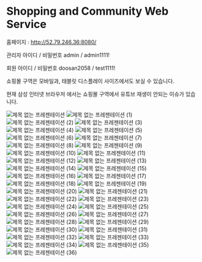 # Shopping and Community Web Service
홈페이지 : http://52.79.246.36:8080/  

관리자 아이디 / 비밀번호             admin / admin1111!  

회원 아이디 / 비밀번호                doosan2058 / test1111!  

쇼핑몰 구역은 모바일과, 태블릿 디스플레이 사이즈에서도 보실 수 있습니다.  

현재 삼성 인터넷 브라우저 에서는 쇼핑몰 구역에서 유튜브 재생이 안되는 이슈가 있습니다.  



![제목 없는 프레젠테이션](https://user-images.githubusercontent.com/40354006/208540696-638203ff-6bb5-41fd-a862-c0a635086789.png)
![제목 없는 프레젠테이션 (1)](https://user-images.githubusercontent.com/40354006/208540627-c1059389-05a8-467f-a7ce-520ff3f4253d.png)
![제목 없는 프레젠테이션 (2)](https://user-images.githubusercontent.com/40354006/208540629-bfea333e-de35-4557-bf39-da48d8d3fa08.png)
![제목 없는 프레젠테이션 (3)](https://user-images.githubusercontent.com/40354006/208540630-78760dee-ea42-411c-a03b-007a2038a1b0.png)
![제목 없는 프레젠테이션 (4)](https://user-images.githubusercontent.com/40354006/208540634-c98118b9-37b1-4095-acd2-a0416711029f.png)
![제목 없는 프레젠테이션 (5)](https://user-images.githubusercontent.com/40354006/208540637-682181ef-1ae3-439f-ac42-c525bc9043da.png)
![제목 없는 프레젠테이션 (6)](https://user-images.githubusercontent.com/40354006/208540639-1ec80997-8602-4c49-9756-6727b17cf199.png)
![제목 없는 프레젠테이션 (7)](https://user-images.githubusercontent.com/40354006/208540641-4bccced5-f30c-49fc-ab9d-eee4099adb81.png)
![제목 없는 프레젠테이션 (8)](https://user-images.githubusercontent.com/40354006/208540642-bd4f1d15-fcf2-41e7-b2d8-00d82c6beefe.png)
![제목 없는 프레젠테이션 (9)](https://user-images.githubusercontent.com/40354006/208540645-afe04e8e-010b-4888-9e09-cfffb57597cf.png)
![제목 없는 프레젠테이션 (10)](https://user-images.githubusercontent.com/40354006/208540646-196dc333-9ecf-42f6-b932-763a3e35bb80.png)
![제목 없는 프레젠테이션 (11)](https://user-images.githubusercontent.com/40354006/208540647-59e4255d-3444-4026-9ae2-6be6f8e5d8d3.png)
![제목 없는 프레젠테이션 (12)](https://user-images.githubusercontent.com/40354006/208540648-ef860db5-d989-42d7-b3f7-3ccad8f56d08.png)
![제목 없는 프레젠테이션 (13)](https://user-images.githubusercontent.com/40354006/208540649-2d547a79-0c93-4775-8ef1-138a065ec4d1.png)
![제목 없는 프레젠테이션 (14)](https://user-images.githubusercontent.com/40354006/208540650-0a9fe7e9-8b1c-4f05-8d22-eab14b6a2117.png)
![제목 없는 프레젠테이션 (15)](https://user-images.githubusercontent.com/40354006/208540652-2ea5f64e-2845-4738-8cc3-eabd2c53008d.png)
![제목 없는 프레젠테이션 (16)](https://user-images.githubusercontent.com/40354006/208540656-6e27a9d0-41a1-4833-8b20-6ce13ad12a35.png)
![제목 없는 프레젠테이션 (17)](https://user-images.githubusercontent.com/40354006/208540658-d9e7100d-0f88-40ab-8455-4534022c0eb5.png)
![제목 없는 프레젠테이션 (18)](https://user-images.githubusercontent.com/40354006/208540662-bcdba8d0-9a83-444d-ab20-a2e9a7135588.png)
![제목 없는 프레젠테이션 (19)](https://user-images.githubusercontent.com/40354006/208540666-2155d7d9-5adc-4bc1-ab36-d0c4845211d5.png)
![제목 없는 프레젠테이션 (20)](https://user-images.githubusercontent.com/40354006/208540668-1c28f986-7d04-449b-b003-c1fda2ae0695.png)
![제목 없는 프레젠테이션 (21)](https://user-images.githubusercontent.com/40354006/208540670-8bcd49bd-be37-4ec1-91bf-c7a0fd91f2ac.png)
![제목 없는 프레젠테이션 (22)](https://user-images.githubusercontent.com/40354006/208540672-5f1e44e3-dc2a-47be-bc29-549e48e3aa07.png)
![제목 없는 프레젠테이션 (23)](https://user-images.githubusercontent.com/40354006/208540673-dad9c0e9-e8cf-4232-8b9f-0d82d68083c2.png)
![제목 없는 프레젠테이션 (24)](https://user-images.githubusercontent.com/40354006/208540674-ae54d30a-fa25-4bda-8465-50000776d516.png)
![제목 없는 프레젠테이션 (25)](https://user-images.githubusercontent.com/40354006/208540675-a298dde3-89a1-4e5b-8507-b766bf3151e2.png)
![제목 없는 프레젠테이션 (26)](https://user-images.githubusercontent.com/40354006/208540678-8c10c431-2b10-4666-85f6-d563b2e6e42c.png)
![제목 없는 프레젠테이션 (27)](https://user-images.githubusercontent.com/40354006/208540679-0b80e529-1cdf-4b32-b0cc-03782b6b6840.png)
![제목 없는 프레젠테이션 (28)](https://user-images.githubusercontent.com/40354006/208540680-5b5ca94e-8cbf-4a48-bc10-0986592376ff.png)
![제목 없는 프레젠테이션 (29)](https://user-images.githubusercontent.com/40354006/208540682-15afdd6d-e716-459b-85b9-6dda3fe4f1ec.png)
![제목 없는 프레젠테이션 (30)](https://user-images.githubusercontent.com/40354006/208540683-73dc1074-8e9c-4b30-9117-707e550352b0.png)
![제목 없는 프레젠테이션 (31)](https://user-images.githubusercontent.com/40354006/208540686-de1a8db5-610d-4df0-936b-f04e3fce3b86.png)
![제목 없는 프레젠테이션 (32)](https://user-images.githubusercontent.com/40354006/208540687-d7ec6312-8383-441a-9f17-9353cd4eef22.png)
![제목 없는 프레젠테이션 (33)](https://user-images.githubusercontent.com/40354006/208540689-94870b08-2f56-44a6-a856-ef3222280891.png)
![제목 없는 프레젠테이션 (34)](https://user-images.githubusercontent.com/40354006/208540691-315764ce-bbeb-4003-8b24-a72b71228f13.png)
![제목 없는 프레젠테이션 (35)](https://user-images.githubusercontent.com/40354006/208540693-aee990d5-bc39-40bb-a381-2a2b2033bd90.png)
![제목 없는 프레젠테이션 (36)](https://user-images.githubusercontent.com/40354006/208540694-72034d39-1815-4a60-807d-65c12b04dfd7.png)
